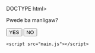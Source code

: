 DOCTYPE html>
<html lang="en">
<head>
    <meta charset="UTF-8">
    <meta name="viewport" content="width=device-width, initial-scale=1.0">
    <meta http-equiv="X-UA-Compatible" content="ie=edge">
    <link rel="stylesheet" href="style.css" type="text/css" media="all" />
    <title>Question</title>
</head>
<body>
    <div class="main">
        <div class="con">
            <p id="txt">Pwede ba manligaw?</p>
            <div class="btn">
                <button id="yesBtn">YES</button>
                <button id="noBtn">NO</button>
            </div>
        </div>
    </div>
    
    <script src="main.js"></script>
</body>
</html>